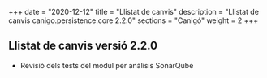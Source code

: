 +++
date        = "2020-12-12"
title       = "Llistat de canvis"
description = "Llistat de canvis canigo.persistence.core 2.2.0"
sections    = "Canigó"
weight		= 2
+++

## Llistat de canvis versió 2.2.0

- Revisió dels tests del mòdul per anàlisis SonarQube
